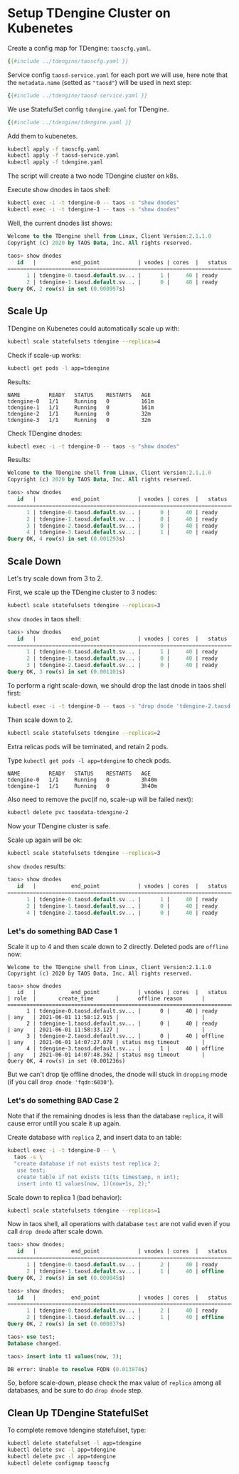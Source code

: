 # Setup TDengine Cluster on Kubenetes

Create a config map for TDengine: `taoscfg.yaml`.

```yaml
{{#include ../tdengine/taoscfg.yaml }}
```

Service config `taosd-service.yaml` for each port we will use, here note that the `metadata.name` (setted as `"taosd"`) will be used in next step:

```yaml
{{#include ../tdengine/taosd-service.yaml }}
```

We use StatefulSet config `tdengine.yaml` for TDengine.

```yaml
{{#include ../tdengine/tdengine.yaml }}
```

Add them to kubenetes.

```sh
kubectl apply -f taoscfg.yaml
kubectl apply -f taosd-service.yaml
kubectl apply -f tdengine.yaml
```

The script will create a two node TDengine cluster on k8s.

Execute show dnodes in taos shell:

```sh
kubectl exec -i -t tdengine-0 -- taos -s "show dnodes"
kubectl exec -i -t tdengine-1 -- taos -s "show dnodes"
```

Well, the current dnodes list shows:

```sql
Welcome to the TDengine shell from Linux, Client Version:2.1.1.0
Copyright (c) 2020 by TAOS Data, Inc. All rights reserved.

taos> show dnodes
   id   |           end_point            | vnodes | cores  |   status   | role  |       create_time       |      offline reason      |
======================================================================================================================================
      1 | tdengine-0.taosd.default.sv... |      1 |     40 | ready      | any   | 2021-06-01 17:13:24.181 |                          |
      2 | tdengine-1.taosd.default.sv... |      0 |     40 | ready      | any   | 2021-06-01 17:14:09.257 |                          |
Query OK, 2 row(s) in set (0.000997s)
```

## Scale Up

TDengine on Kubenetes could automatically scale up with:

```sh
kubectl scale statefulsets tdengine --replicas=4
```

Check if scale-up works:

```sh
kubectl get pods -l app=tdengine 
```

Results:

```text
NAME         READY   STATUS    RESTARTS   AGE
tdengine-0   1/1     Running   0          161m
tdengine-1   1/1     Running   0          161m
tdengine-2   1/1     Running   0          32m
tdengine-3   1/1     Running   0          32m
```

Check TDengine dnodes:

```sh
kubectl exec -i -t tdengine-0 -- taos -s "show dnodes"
```

Results:

```sql
Welcome to the TDengine shell from Linux, Client Version:2.1.1.0
Copyright (c) 2020 by TAOS Data, Inc. All rights reserved.

taos> show dnodes
   id   |           end_point            | vnodes | cores  |   status   | role  |       create_time       |      offline reason      |
======================================================================================================================================
      1 | tdengine-0.taosd.default.sv... |      0 |     40 | ready      | any   | 2021-06-01 11:58:12.915 |                          |
      2 | tdengine-1.taosd.default.sv... |      0 |     40 | ready      | any   | 2021-06-01 11:58:33.127 |                          |
      3 | tdengine-2.taosd.default.sv... |      0 |     40 | ready      | any   | 2021-06-01 14:07:27.078 |                          |
      4 | tdengine-3.taosd.default.sv... |      1 |     40 | ready      | any   | 2021-06-01 14:07:48.362 |                          |
Query OK, 4 row(s) in set (0.001293s)
```

## Scale Down

Let's try scale down from 3 to 2.

First, we scale up the TDengine cluster to 3 nodes:

```sh
kubectl scale statefulsets tdengine --replicas=3
```

`show dnodes` in taos shell:

```sql
taos> show dnodes
   id   |           end_point            | vnodes | cores  |   status   | role  |       create_time       |      offline reason      |
======================================================================================================================================
      1 | tdengine-0.taosd.default.sv... |      1 |     40 | ready      | any   | 2021-06-01 16:27:24.852 |                          |
      2 | tdengine-1.taosd.default.sv... |      0 |     40 | ready      | any   | 2021-06-01 16:27:53.339 |                          |
      3 | tdengine-2.taosd.default.sv... |      0 |     40 | ready      | any   | 2021-06-01 16:28:49.787 |                          |
Query OK, 3 row(s) in set (0.001101s)
```

To perform a right scale-down, we should drop the last dnode in taos shell first:

```sh
kubectl exec -i -t tdengine-0 -- taos -s "drop dnode 'tdengine-2.taosd.default.svc.cluster.local:6030'"
```

Then scale down to 2.

```sh
kubectl scale statefulsets tdengine --replicas=2
```

Extra relicas pods will be teminated, and retain 2 pods.

Type `kubectl get pods -l app=tdengine` to check pods.

```text
NAME         READY   STATUS    RESTARTS   AGE
tdengine-0   1/1     Running   0          3h40m
tdengine-1   1/1     Running   0          3h40m
```

Also need to remove the pvc(if no, scale-up will be failed next):

```sh
kubectl delete pvc taosdata-tdengine-2
```

Now your TDengine cluster is safe.

Scale up again will be ok:

```sh
kubectl scale statefulsets tdengine --replicas=3
```

`show dnodes` results:

```sql
taos> show dnodes
   id   |           end_point            | vnodes | cores  |   status   | role  |       create_time       |      offline reason      |
======================================================================================================================================
      1 | tdengine-0.taosd.default.sv... |      1 |     40 | ready      | any   | 2021-06-01 16:27:24.852 |                          |
      2 | tdengine-1.taosd.default.sv... |      0 |     40 | ready      | any   | 2021-06-01 16:27:53.339 |                          |
      4 | tdengine-2.taosd.default.sv... |      0 |     40 | ready      | any   | 2021-06-01 16:40:49.177 |                          |
```

### Let's do something BAD Case 1

Scale it up to 4 and then scale down to 2 directly. Deleted pods are `offline` now:

```text
Welcome to the TDengine shell from Linux, Client Version:2.1.1.0
Copyright (c) 2020 by TAOS Data, Inc. All rights reserved.

taos> show dnodes
   id   |           end_point            | vnodes | cores  |   status   | role  |       create_time       |      offline reason      |
======================================================================================================================================
      1 | tdengine-0.taosd.default.sv... |      0 |     40 | ready      | any   | 2021-06-01 11:58:12.915 |                          |
      2 | tdengine-1.taosd.default.sv... |      0 |     40 | ready      | any   | 2021-06-01 11:58:33.127 |                          |
      3 | tdengine-2.taosd.default.sv... |      0 |     40 | offline    | any   | 2021-06-01 14:07:27.078 | status msg timeout       |
      4 | tdengine-3.taosd.default.sv... |      1 |     40 | offline    | any   | 2021-06-01 14:07:48.362 | status msg timeout       |
Query OK, 4 row(s) in set (0.001236s)
```

But we can't drop tje offline dnodes, the dnode will stuck in `dropping` mode (if you call `drop dnode 'fqdn:6030'`).

### Let's do something BAD Case 2

Note that if the remaining dnodes is less than the database `replica`, it will cause error untill you scale it up again.

Create database with `replica` 2, and insert data to an table:

```sh
kubectl exec -i -t tdengine-0 -- \
  taos -s \
  "create database if not exists test replica 2;
   use test; 
   create table if not exists t1(ts timestamp, n int);
   insert into t1 values(now, 1)(now+1s, 2);"
```

Scale down to replica 1 (bad behavior):

```sh
kubectl scale statefulsets tdengine --replicas=1
```

Now in taos shell, all operations with database `test` are not valid even if you call `drop dnode` after scale down.

```sql
taos> show dnodes;
   id   |           end_point            | vnodes | cores  |   status   | role  |       create_time       |      offline reason      |
======================================================================================================================================
      1 | tdengine-0.taosd.default.sv... |      2 |     40 | ready      | any   | 2021-06-01 15:55:52.562 |                          |
      2 | tdengine-1.taosd.default.sv... |      1 |     40 | offline    | any   | 2021-06-01 15:56:07.212 | status msg timeout       |
Query OK, 2 row(s) in set (0.000845s)

taos> show dnodes;
   id   |           end_point            | vnodes | cores  |   status   | role  |       create_time       |      offline reason      |
======================================================================================================================================
      1 | tdengine-0.taosd.default.sv... |      2 |     40 | ready      | any   | 2021-06-01 15:55:52.562 |                          |
      2 | tdengine-1.taosd.default.sv... |      1 |     40 | offline    | any   | 2021-06-01 15:56:07.212 | status msg timeout       |
Query OK, 2 row(s) in set (0.000837s)

taos> use test;
Database changed.

taos> insert into t1 values(now, 3);

DB error: Unable to resolve FQDN (0.013874s)
```

So, before scale-down, please check the max value of `replica` among all databases, and be sure to do `drop dnode` step.

## Clean Up TDengine StatefulSet

To complete remove tdengine statefulset, type:

```sh
kubectl delete statefulset -l app=tdengine
kubectl delete svc -l app=tdengine
kubectl delete pvc -l app=tdengine
kubectl delete configmap taoscfg
```
